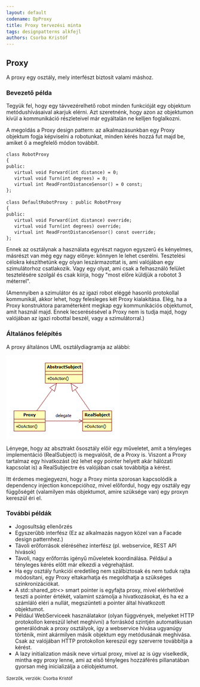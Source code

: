 ```yaml
---
layout: default
codename: DpProxy
title: Proxy tervezési minta
tags: designpatterns alkfejl
authors: Csorba Kristóf
---
```


## Proxy

A proxy egy osztály, mely interfészt biztosít valami máshoz.

### Bevezető példa

Tegyük fel, hogy egy távvezérelhető robot minden funkcióját egy objektum metódushívásaival akarjuk elérni. Azt szeretnénk, hogy azon az objektumon kívül a kommunikáció részleteivel már egyáltalán ne kelljen foglalkozni.

A megoldás a Proxy design pattern: az alkalmazásunkban egy Proxy objektum fogja képviselni a robotunkat, minden kérés hozzá fut majd be, amiket ő a megfelelő módon továbbít.

	class RobotProxy
	{
	public:
	   virtual void Forward(int distance) = 0;
	   virtual void Turn(int degrees) = 0;
	   virtual int ReadFrontDistanceSensor() = 0 const;
	};
	
	class DefaultRobotProxy : public RobotProxy
	{
	public:
	   virtual void Forward(int distance) override;
	   virtual void Turn(int degrees) override;
	   virtual int ReadFrontDistanceSensor() const override;
	};


Ennek az osztálynak a használata egyrészt nagyon egyszerű és kényelmes, másrészt van még egy nagy előnye: könnyen le lehet cserélni. Tesztelési célokra készíthetünk egy olyan leszármazottat is, ami valójában egy szimulátorhoz csatlakozik. Vagy egy olyat, ami csak a felhasználó felület tesztelésére szolgál és csak kiírja, hogy "most előre küldjük a robotot 3 méterrel".

(Amennyiben a szimulátor és az igazi robot eléggé hasonló protokollal kommunikál, akkor lehet, hogy felesleges két Proxy kialakítása. Elég, ha a Proxy konstruktora paraméterként megkap egy kommunikációs objektumot, amit használ majd. Ennek lecserésésével a Proxy nem is tudja majd, hogy valójában az igazi robottal beszél, vagy a szimulátorral.)

### Általános felépítés

A proxy általános UML osztálydiagramja az alábbi:

![](image/Proxy.png)

Lényege, hogy az absztrakt ősosztály előír egy műveletet, amit a tényleges implementáció (RealSubject) is megvalósít, de a Proxy is. Viszont a Proxy tartalmaz egy hivatkozást (ez lehet egy pointer helyett akár hálózati kapcsolat is) a RealSubjectre és valójában csak továbbítja a kérést.

Itt érdemes megjegyezni, hogy a Proxy minta szorosan kapcsolódik a dependency injection koncepcióhoz, mivel előfordul, hogy egy osztály egy függőségét (valamilyen más objektumot, amire szüksége van) egy proxyn kereszül éri el. 

### További példák

  * Jogosultság ellenőrzés
  * Egyszerűbb interfész (Ez az alkalmazás nagyon közel van a Facade design patternhez.)
  * Távoli erőforrások eléréséhez interfész (pl. webservice, REST API hívások)
  * Távoli, nagy erőforrás igényű műveletek koordinálása. Például a tényleges kérés előtt már elkezdi a végrehajtást.
  * Ha egy osztály funkciói eredetileg nem szálbiztosak és nem tuduk rajta módosítani, egy Proxy eltakarhatja és megoldhatja a szükséges szinkronizációkat.
  * A std::shared_ptr<> smart pointer is egyfajta proxy, mivel elérhetővé teszti a pointer értékét, valamint számolja a hivatkozásokat, és ha ez a számláló eléri a nullát, megszünteti a pointer által hivatkozott objektumot.
  * Például WebServiceek használatakor (olyan függvények, melyeket HTTP protokollon kereszül lehet meghívni) a forráskód szintjén automatikusan generálódnak a proxy osztályok, így a webservice hívása ugyanúgy történik, mint akármilyen másik objektum egy metódusának meghívása. Csak az valójában HTTP protokollon kereszül egy szerverre továbbítja a kérést.
  * A lazy initialization másik neve virtual proxy, mivel az is úgy viselkedik, mintha egy proxy lenne, ami az első tényleges hozzáférés pillanatában gyorsan még inicializálja a célobjektumot.

<small>Szerzők, verziók: Csorba Kristóf</small>
